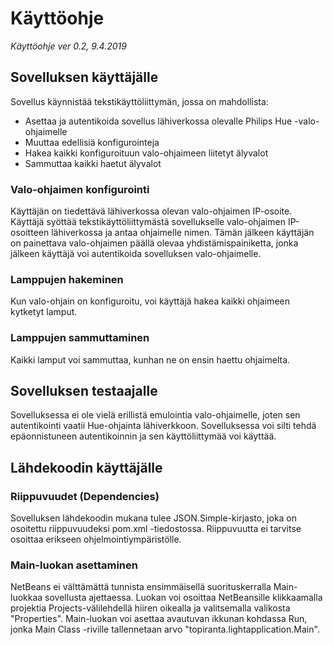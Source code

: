 # Käyttöohje

*Käyttöohje ver 0.2, 9.4.2019*

## Sovelluksen käyttäjälle

Sovellus käynnistää tekstikäyttöliittymän, jossa on mahdollista:

* Asettaa ja autentikoida sovellus lähiverkossa olevalle Philips Hue -valo-ohjaimelle
* Muuttaa edellisiä konfigurointeja
* Hakea kaikki konfiguroituun valo-ohjaimeen liitetyt älyvalot
* Sammuttaa kaikki haetut älyvalot

### Valo-ohjaimen konfigurointi

Käyttäjän on tiedettävä lähiverkossa olevan valo-ohjaimen IP-osoite. Käyttäjä syöttää tekstikäyttöliittymästä sovellukselle valo-ohjaimen IP-osoitteen lähiverkossa ja antaa ohjaimelle nimen. Tämän jälkeen käyttäjän on painettava valo-ohjaimen päällä olevaa yhdistämispainiketta, jonka jälkeen käyttäjä voi autentikoida sovelluksen valo-ohjaimelle.

### Lamppujen hakeminen

Kun valo-ohjain on konfiguroitu, voi käyttäjä hakea kaikki ohjaimeen kytketyt lamput.

### Lamppujen sammuttaminen

Kaikki lamput voi sammuttaa, kunhan ne on ensin haettu ohjaimelta.

## Sovelluksen testaajalle

Sovelluksessa ei ole vielä erillistä emulointia valo-ohjaimelle, joten sen autentikointi vaatii Hue-ohjainta 
lähiverkkoon. Sovelluksessa voi silti tehdä epäonnistuneen autentikoinnin ja sen käyttöliittymää voi käyttää.

## Lähdekoodin käyttäjälle

### Riippuvuudet (Dependencies)

Sovelluksen lähdekoodin mukana tulee JSON.Simple-kirjasto, joka on osoitettu riippuvuudeksi pom.xml -tiedostossa. Riippuvuutta ei tarvitse osoittaa erikseen ohjelmointiympäristölle.

### Main-luokan asettaminen

NetBeans ei välttämättä tunnista ensimmäisellä suorituskerralla Main-luokkaa sovellusta ajettaessa. Luokan voi osoittaa NetBeansille klikkaamalla projektia Projects-välilehdellä hiiren oikealla ja valitsemalla valikosta "Properties". Main-luokan voi asettaa avautuvan ikkunan kohdassa Run, jonka Main Class -riville tallennetaan arvo "topiranta.lightapplication.Main".
